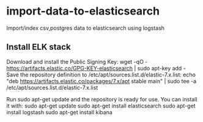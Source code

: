# import-data-to-elasticsearch
Import/index csv,postgres data to elasticsearch using logstash

## Install ELK stack

Download and install the Public Signing Key:
 wget -qO - https://artifacts.elastic.co/GPG-KEY-elasticsearch | sudo apt-key add -
Save the repository definition to /etc/apt/sources.list.d/elastic-7.x.list:
 echo "deb https://artifacts.elastic.co/packages/7.x/apt stable main" | sudo tee -a /etc/apt/sources.list.d/elastic-7.x.list
 
 Run sudo apt-get update and the repository is ready for use. You can install it with:
 sudo apt-get update
 sudo apt-get install elasticsearch
 sudo apt-get install logstash
 sudo apt-get install kibana
